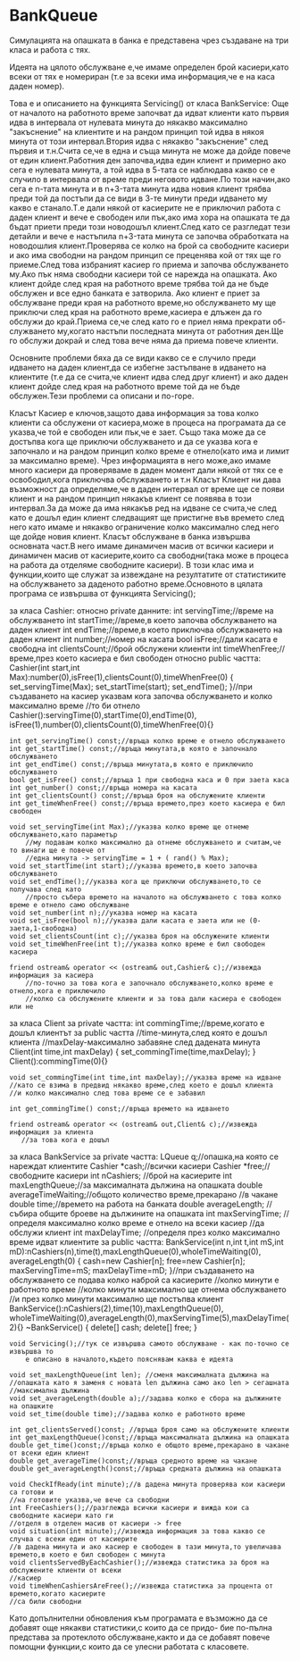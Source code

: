 BankQueue
=========
Симулацията на опашката в банка е представена чрез създаване на три класа 
и работа с тях.

Идеята на цялото обслужване е,че имаме определен брой касиери,като всеки от тях е номериран
(т.е за всеки има информация,че е на каса даден номер).

Това е и описанието на функцията Servicing() от класа BankService:
Още от началото на работното време започват да идват клиенти като първия идва в интервала от нулевата 
минута до някакво максимално "закъснение" на клиентите и на рандом принцип той идва в някоя минута от 
този интервал.Втория идва с някакво "закъснение" след първия и т.н.Счита се,че в една и съща минута не може да дойде
повече от един клиент.Работния ден започва,идва един клиент и примерно ако сега е нулевата минута,
а той идва в 5-тата се наблюдава какво се е случило в интервала от време преди неговото идване.По 
този начин,ако сега е n-тата минута и в n+3-тата минута идва новия клиент трябва преди той да 
постъпи да се види в 3-те минути преди идването му какво е станало.Т.е дали някой от касиерите не е 
приключил работа с даден клиент и вече е свободен или пък,ако има хора на опашката те да бъдат приети 
преди този новодошъл клиент.След като се разгледат тези детайли и вече е настъпила n+3-тата минута
се започва обработката на новодошлия клиент.Проверява се колко на брой са свободните касиери
и ако има свободни на рандом принцип се преценява кой от тях ще го приеме.След това избраният
касиер го приема и започва обслужването му.Ако пък няма свободни касиери той се нарежда на опашката.
Ако клиент дойде след края на работното време трябва той да не бъде обслужен и все едно банката е затворила.
Ако клиент е приет за обслужване преди края на работното време,но обслужването му ще приключи след края на
работното време,касиера е длъжен да го обслужи до край.Приема се,че след като го е приел няма прекрати об-
служването му,когато настъпи последната минута от работния ден.Ще го обслужи докрай и след това вече няма да
приема повече клиенти.

Основните проблеми бяха да се види какво се е случило преди идването на даден клиент,да се избегне 
застъпване в идването на клиентите (т.е да се счита,че клиент идва след друг клиент) и ако даден клиент
дойде след края на работното време той да не бъде обслужен.Тези проблеми са описани и по-горе.

Класът Касиер е ключов,защото дава информация за това колко клиенти са обслужени от
касиера,може в процеса на програмата да се указва,че той е свободен или пък,че е зает.
Също така може да се достъпва кога ще приключи обслужването и да се указва кога е започнало
и на рандом принцип колко време е отнело(като има и лимит за максимално време).
Чрез информацията в него може,ако имаме много касиери
да проверяваме в даден момент дали някой от тях се е освободил,кога приключва обслужването и т.н
Класът Клиент ни дава възможност да определяме,че в даден интервал от време ще се появи 
клиент и на рандом принцип някакъв клиент се появява в този интервал.За да може да има някакъв
ред на идване се счита,че след като е дошъл един клиент следващият ще пристигне във времето след
него като имаме и някакво ограничение колко максимално след него ще дойде новия клиент.
Класът обслужване в банка извършва основната част.В него имаме динамичен масив от всички касиери
и динамичен масив от касиерите,които са свободни(така може в процеса на работа да отделяме свободните касиери).
В този клас има и функции,които ще служат за извеждане на резултатите от статистиките на обслужването
за даденото работно време.Основното в цялата програма се извършва от функцията Servicing();

за класа Cashier:
относно private данните:
	int servingTime;//време на обслужването
	int startTime;//време,в което започва обслужването на даден клиент
	int endTime;//време,в което приключва обслужването на даден клиент
	int number;//номер на касата
	bool isFree;//дали касата е свободна
	int clientsCount;//брой обслужени клиенти
	int timeWhenFree;//време,през което касиера е бил свободен
относно public частта:
	Cashier(int start,int Max):number(0),isFree(1),clientsCount(0),timeWhenFree(0)
	{
		set_servingTime(Max);
		set_startTime(start);
		set_endTime();
	}//при създаването на касиер указвам кога започва обслужването и колко максимално време
        //то би отнело
	Cashier():servingTime(0),startTime(0),endTime(0),
	isFree(1),number(0),clientsCount(0),timeWhenFree(0){}
	
	int get_servingTime() const;//връща колко време е отнело обслужването
	int get_startTime() const;//връща минутата,в която е започнало обслужването
	int get_endTime() const;//връща минутата,в която е приключило обслужването
	bool get_isFree() const;//връща 1 при свободна каса и 0 при заета каса
	int get_number() const;//връща номера на касата
	int get_clientsCount() const;//връща броя на обслужените клиенти
	int get_timeWhenFree() const;//връща времето,през което касиера е бил свободен
	
	void set_servingTime(int Max);//указва колко време ще отнеме обслужването,като параметър
        //му подавам колко максимално да отнеме обслужването и считам,че то винаги ще е повече от
        //една минута -> servingTime = 1 + ( rand() % Max);
	void set_startTime(int start);//указва времето,в което започва обслужването
	void set_endTime();//указва кога ще приключи обслужването,то се получава след като
        //просто събера времето на началото на обслужването с това колко време е отнело само обслужване
	void set_number(int n);//указва номер на касата
	void set_isFree(bool n);//указва дали касата е заета или не (0-заета,1-свободна)
	void set_clientsCount(int c);//указва броя на обслужените клиенти
	void set_timeWhenFree(int t);//указва колко време е бил свободен касиера
	
	friend ostream& operator << (ostream& out,Cashier& c);//извежда информация за касиера
        //по-точно за това кога е започнало обслужването,колко време е отнело,кога е приключило
        //колко са обслужените клиенти и за това дали касиера е свободен или не


за класа Client
за private частта:
	int commingTime;//време,когато е дошъл клиентът
за public частта
	//time-минута,след която е дошъл клиента
	//maxDelay-максимално забавяне след дадената минута
	Client(int time,int maxDelay)
	{
		set_commingTime(time,maxDelay);
	}
	Client():commingTime(0){}

	void set_commingTime(int time,int maxDelay);//указва време на идване
	//като се взима в предвид някакво време,след което е дошъл клиента
	//и колко максимално след това време се е забавил
	
	int get_commingTime() const;//връща времето на идването
	
	friend ostream& operator << (ostream& out,Client& c);//извежда информация за клиента
       //за това кога е дошъл
 
за класа BankService
за private частта:
	LQueue<Client> q;//опашка,на която се нареждат клиентите
	Cashier *cash;//всички касиери
	Cashier *free;//свободните касиери
	int nCashiers; //брой на касиерите
	int maxLengthQueue;//за максималната дължина на опашката
	double averageTimeWaiting;//общото количество време,прекарано 
	//в чакане
	double time;//времето на работа на банката
	double averageLength; // събира общите броеве на дължините на опашката
    int maxServingTime; //определя максимално колко време е отнело на всеки касиер
	//да обслужи клиент
	int maxDelayTime; //определя през колко максимално време идват клиентите
за public частта:
	BankService(int n,int t,int mS,int mD):nCashiers(n),time(t),maxLengthQueue(0),wholeTimeWaiting(0),
	averageLength(0)
	{
		cash=new Cashier[n];
	    free=new Cashier[n];
		maxServingTime=mS;
		maxDelayTime=mD;
	}//при създаването на обслужването се подава колко наброй са касиерите
	//колко минути е работното време
	//колко минути максимално ще отнема обслужването 
	//и през колко минути максимално ще постъпва клиент
	BankService():nCashiers(2),time(10),maxLengthQueue(0),
	wholeTimeWaiting(0),averageLength(0),maxServingTime(5),maxDelayTime(2){}
	~BankService()
	{
		delete[] cash;
		delete[] free;
	}
	
	void Servicing();//тук се извършва самото обслужване - как по-точно се извършва то
        е описано в началото,където пояснявам каква е идеята
	
	void set_maxLengthQueue(int len); //сменя максималната дължина на 
	//опашката като я заменя с новата len дължина само ако len > сегашната
	//максимална дължина
	void set_averageLength(double a);//задава колко е сбора на дължините на опашките
	void set_time(double time);//задава колко е работното време

	int get_clientsServed()const; //връща броя само на обслужените клиенти 
	int get_maxLengthQueue()const;//връща максималната дължина на опашката
	double get_time()const;//връща колко е общото време,прекарано в чакане от всеки един клиент
	double get_averageTime()const;//връща средното време на чакане
	double get_averageLength()const;//връща средната дължина на опашката
	
	void CheckIfReady(int minute);//в дадена минута проверява кои касиери са готови и 
	//на готовите указва,че вече са свободни
	int FreeCashiers();//разглежда всички касиери и вижда кои са свободните касиери като ги
	//отделя в отделен масив от касиери -> free
	void situation(int minute);//извежда информация за това какво се случва с всеки един от касиерите
	//в дадена минута и ако касиер е свободен в тази минута,то увеличава времето,в което е бил свободен с минута
	void clientsServedByEachCashier();//извежда статистика за броя на обслужените клиенти от всеки 
	//касиер
	void timeWhenCashiersAreFree();//извежда статистика за процента от времето,когато касиерите 
	//са били свободни 

Като допълнителни обновления към програмата е възможно да се добавят още някакви статистики,с които да се придо-
бие по-пълна представа за протеклото обслужване,както и да се добавят повече помощни функции,с които да се 
улесни работата с класовете.

